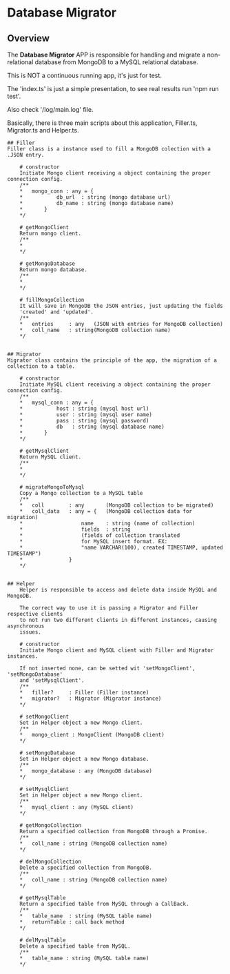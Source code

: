 # Database Migrator

## Overview
The **Database Migrator** APP is responsible for handling and migrate a non-relational
database from MongoDB to a MySQL relational database.

This is NOT a continuous running app, it's just for test.

The 'index.ts' is just a simple presentation, to see real results run 'npm run test'.

Also check '/log/main.log' file.

Basically, there is three main scripts about this application, Filler.ts, Migrator.ts and Helper.ts.


	## Filler
	Filler class is a instance used to fill a MongoDB colection with a .JSON entry.

		# constructor
		Initiate Mongo client receiving a object containing	the proper connection config.
		/** 
		*	mongo_conn : any = {
		*			db_url 	: string (mongo database url)
		*			db_name : string (mongo database name)
		*		}
		*/
		
		# getMongoClient
		Return mongo client.
		/** 
		*	
		*/
		
		# getMongoDatabase
		Return mongo database.
		/** 
		*	
		*/

		# fillMongoCollection
		It will save in MongoDB the JSON entries, just updating the fields
		'created' and 'updated'.
		/** 
		*	entries 	: any 	(JSON with entries for MongoDB collection)
		*	coll_name 	: string(MongoDB collection name)
		*/


	## Migrator
	Migrator class contains the principle of the app, the migration of a collection to a table.
		
		# constructor
		Initiate MySQL client receiving a object containing	the proper connection config.
		/** 
		*	mysql_conn : any = {
		*			host : string (mysql host url)
		*			user : string (mysql user name)
		*			pass : string (mysql password)
		*			db 	 : string (mysql database name)
		*		}
		*/
	
		# getMysqlClient
		Return MySQL client.
		/** 
		*	
		*/
	
		# migrateMongoToMysql
		Copy a Mongo collection to a MySQL table
		/** 
		*	coll 		: any 		(MongoDB collection to be migrated)
		*	coll_data 	: any = {	(MongoDB collection data for migration)
		*					name 	: string (name of collection)
		*					fields 	: string 
		*					(fields of collection translated
		*					for MySQL insert format. EX: 
		*					"name VARCHAR(100), created TIMESTAMP, updated TIMESTAMP")
		*				}
		*/
		
		
	## Helper
		Helper is responsible to access and delete data inside MySQL and MongoDB.
		
		The correct way to use it is passing a Migrator and Filler respective clients
		to not run two different clients in different instances, causing asynchronous
		issues.
		
		# constructor
		Initiate Mongo client and MySQL client with Filler and Migrator instances.
		
		If not inserted none, can be setted wit 'setMongoClient', 'setMongoDatabase'
		and 'setMysqlClient'.
		/** 
		*	filler? 	: Filler (Filler instance)
		*	migrator? 	: Migrator (Migrator instance)
		*/
		
		# setMongoClient
		Set in Helper object a new Mongo client.
		/** 
		*	mongo_client : MongoClient (MongoDB client)
		*/
		
		# setMongoDatabase
		Set in Helper object a new Mongo database.
		/** 
		*	mongo_database : any (MongoDB database)
		*/
		
		# setMysqlClient
		Set in Helper object a new Mongo client.
		/** 
		*	mysql_client : any (MySQL client)
		*/
	
		# getMongoCollection
		Return a specified collection from MongoDB through a Promise.
		/** 
		*	coll_name : string (MongoDB collection name)
		*/
	
		# delMongoCollection
		Delete a specified collection from MongoDB.
		/** 
		*	coll_name : string (MongoDB collection name)
		*/
	
		# getMysqlTable
		Return a specified table from MySQL through a CallBack.
		/** 
		*	table_name 	: string (MySQL table name)
		*	returnTable	: call back method
		*/
	
		# delMysqlTable
		Delete a specified table from MySQL.
		/** 
		*	table_name : string (MySQL table name)
		*/
